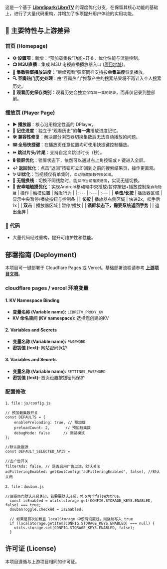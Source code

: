 这是一个基于 [**LibreSpark/LibreTV**](https://github.com/LibreSpark/LibreTV) 的深度优化分支，在保留其核心功能的基础上，进行了大量代码重构，并增加了多项提升用户体验的实用功能。

## 🚀 主要特性与上游差异

### 首页 (Homepage)

- **⚙️ 设置项**：新增：“预加载集数”功能+开关，优化性能与流量控制。
- **📺 M3U直播**：集成 M3U 电视直播播放器入口 ([项目地址](https://github.com/sjnhnp/m3u-player))。
- **🏡 集数弹窗播放进度**：“继续观看”弹窗同样支持按**单集进度**恢复播放。
- **🔍 豆瓣热门历史处理**：由“豆瓣热门”推荐产生的搜索结果将不再计入个人搜索历史。
- **📖 观看历史保存类别**：观看历史会独立`保存每一集的记录`，而非仅记录到整部剧。

### 播放页 (Player Page)

- **▶️ 播放器**：核心沿用稳定性高的 DPlayer。
- **🧠 记住进度**：独立于“观看历史”的**每一集**播放进度记忆。
- **🛠️ 兼容性修复**：解决部分浏览器切换集数后无法自动播放的问题。
- **⌨️ 全局快捷键**：在播放页任意位置均可使用快捷键控制播放。
- **⏩ 跳过片头/片尾**：支持自定义跳过时长（秒）。
- **🔒 锁屏优化**：锁屏状态下，依然可以通过右上角按钮或 `F` 键进入全屏。
- **↩️ 返回优化**：点击“返回”按钮可立即回到之前的搜索结果页，操作更直观。
- **✨ UI优化**：当视频仅有单集时，`自动隐藏集数列表区域`。
- **🔀 无缝换线**：切换不同线路时，能`保持当前播放进度`，实现无缝切换。
- **📱 安卓端触摸优化**：实现Android移动端中央播放/暂停按钮+播放控制条`自动隐藏`
    | 操作 | 触摸位置 | 触发行为 |
    | :--- | :--- | :--- |
    | **单击/长按** | 播放器区域 | 显示中央暂停/播放按钮与控制条 |
    | **长按** | 播放器右侧区域 | 快进2x，松手后1x |
    | **双击** | 播放器区域 | 暂停/播放 |
    | **锁屏状态下，需要系统返回手势** |  | 退出全屏 |

### 🔧 代码
- 大量代码经过重构，提升可维护性和性能。

## 部署指南 (Deployment)

本项目可一键部署于 Cloudflare Pages 或 Vercel。基础部署流程请参考 [**上游项目文档**](https://github.com/LibreSpark/LibreTV)。

### cloudflare pages / vercel 环境变量

#### 1. KV Namespace Binding
- **变量名称 (Variable name):** `LIBRETV_PROXY_KV`
- **KV 命名空间 (KV namespace):** 选择您创建的KV

#### 2. Variables and Secrets
- **变量名称 (Variable name):** `PASSWORD`
- **密钥值 (text):** 网站密码保护

#### 3. Variables and Secrets
- **变量名称 (Variable name):** `SETTINGS_PASSWORD`
- **密钥值 (text):** 首页设置按钮密码保护

### 配置修改 
```
1、file：js/config.js

// 预加载集数开关
const DEFAULTS = { 
    enablePreloading: true, // 预加载 
    preloadCount: 2,       // 预加载集数 
    debugMode: false      // 调试模式 
};

//默认数据源
const DEFAULT_SELECTED_APIS = 

//去广告开关
filterAds: false, // 是否启用广告过滤，默认关闭
adFilteringEnabled: getBoolConfig('adFilteringEnabled', false), //默认关闭

2、file：douban.js

//豆瓣热门默认开启关闭，若需要默认开启，修改两个false为true。
  const isEnabled = utils.storage.get(CONFIG.STORAGE_KEYS.ENABLED, false) === true;
  doubanToggle.checked = isEnabled;

  // 如果是首次加载且 localStorage 中没有设置过，则强制写入 true
  if (localStorage.getItem(CONFIG.STORAGE_KEYS.ENABLED) === null) {
    utils.storage.set(CONFIG.STORAGE_KEYS.ENABLED, false);
  }

```

## 许可证 (License)

本项目遵循与上游项目相同的许可证。
